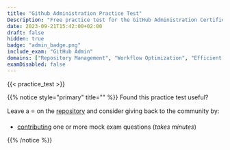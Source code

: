```yaml
---
title: "Github Administration Practice Test"
Description: "Free practice test for the GitHub Administration Certification Exam."
date: 2023-09-21T15:42:00+02:00
draft: false
hidden: true
badge: "admin_badge.png"
include_exam: "GitHub Admin"
domains: ["Repository Management", "Workflow Optimization", "Efficient Collaboration"]
examDisabled: false
---
```


{{< practice_test >}}

{{% notice style="primary" title="" %}}
Found this practice test useful? 

Leave a &#x2B50; on the [repository](https://github.com/FidelusAleksander/ghcertified) and consider giving back to the community by:
- [contributing](https://github.com/FidelusAleksander/ghcertified/blob/master/CONTRIBUTING.md) one or more mock exam questions (*takes minutes*)

{{% /notice %}}
